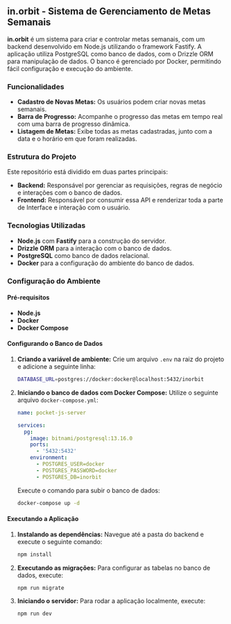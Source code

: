## in.orbit - Sistema de Gerenciamento de Metas Semanais

**in.orbit** é um sistema para criar e controlar metas semanais, com um backend desenvolvido em Node.js utilizando o framework Fastify. A aplicação utiliza PostgreSQL como banco de dados, com o Drizzle ORM para manipulação de dados. O banco é gerenciado por Docker, permitindo fácil configuração e execução do ambiente.

### Funcionalidades

* **Cadastro de Novas Metas:** Os usuários podem criar novas metas semanais.
* **Barra de Progresso:** Acompanhe o progresso das metas em tempo real com uma barra de progresso dinâmica.
* **Listagem de Metas:** Exibe todas as metas cadastradas, junto com a data e o horário em que foram realizadas.

### Estrutura do Projeto

Este repositório está dividido em duas partes principais:

* **Backend:** Responsável por gerenciar as requisições, regras de negócio e interações com o banco de dados.
* **Frontend:** Responsável por consumir essa API e renderizar toda a parte de Interface e interação com o usuário.

### Tecnologias Utilizadas

* **Node.js** com **Fastify** para a construção do servidor.
* **Drizzle ORM** para a interação com o banco de dados.
* **PostgreSQL** como banco de dados relacional.
* **Docker** para a configuração do ambiente do banco de dados.

### Configuração do Ambiente

#### Pré-requisitos

* **Node.js**
* **Docker**
* **Docker Compose**

#### Configurando o Banco de Dados

1. **Criando a variável de ambiente:**
   Crie um arquivo `.env` na raiz do projeto e adicione a seguinte linha:

   ```bash
   DATABASE_URL=postgres://docker:docker@localhost:5432/inorbit
   ```

2. **Iniciando o banco de dados com Docker Compose:**
   Utilize o seguinte arquivo `docker-compose.yml`:

   ```yml
   name: pocket-js-server

   services:
     pg:
       image: bitnami/postgresql:13.16.0
       ports:
         - '5432:5432'
       environment:
         - POSTGRES_USER=docker
         - POSTGRES_PASSWORD=docker
         - POSTGRES_DB=inorbit
   ```

   Execute o comando para subir o banco de dados:

   ```bash
   docker-compose up -d
   ```

#### Executando a Aplicação

1. **Instalando as dependências:**
   Navegue até a pasta do backend e execute o seguinte comando:

   ```bash
   npm install
   ```

2. **Executando as migrações:**
   Para configurar as tabelas no banco de dados, execute:

   ```bash
   npm run migrate
   ```

3. **Iniciando o servidor:**
   Para rodar a aplicação localmente, execute:

   ```bash
   npm run dev
   ```

